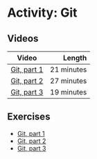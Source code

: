 # Activity: Git

## Videos

| Video | Length |
|-------|-------:|
| [Git, part 1]() | 21 minutes |
| [Git, part 2]() | 27 minutes |
| [Git, part 3]() | 19 minutes |
  
## Exercises

  - [Git, part 1](./git1.md)
  - [Git, part 2](./git2.md)
  - [Git, part 3](./git3.md)
